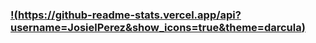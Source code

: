 ### [!(https://github-readme-stats.vercel.app/api?username=JosielPerez&show_icons=true&theme=darcula)](https://github.com/anuraghazra/github-readme-stats)

<!--
**JosielPerez/JosielPerez** is a ✨ _special_ ✨ repository because its `README.md` (this file) appears on your GitHub profile.

[![Anurag's GitHub stats](https://github-readme-stats.vercel.app/api?username=JosielPerez)](https://github.com/anuraghazra/github-readme-stats)
